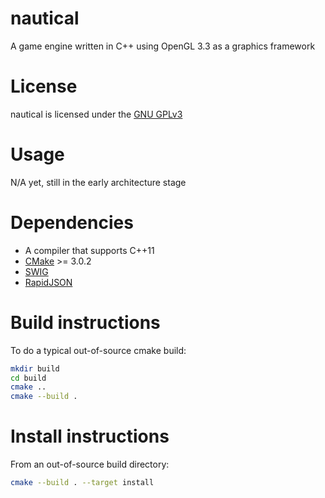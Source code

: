 # nautical
A game engine written in C++ using OpenGL 3.3 as a graphics framework

# License

nautical is licensed under the [GNU GPLv3](http://www.gnu.org/copyleft/gpl.html)

# Usage

N/A yet, still in the early architecture stage

# Dependencies

- A compiler that supports C++11
- [CMake](http://www.cmake.org/) >= 3.0.2
- [SWIG](http://www.swig.org/)
- [RapidJSON](https://github.com/miloyip/rapidjson)

# Build instructions

To do a typical out-of-source cmake build:

```sh
mkdir build
cd build
cmake ..
cmake --build .
```

# Install instructions

From an out-of-source build directory:

```sh
cmake --build . --target install
```
